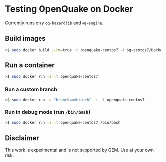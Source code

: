 # Testing OpenQuake on Docker #

Currently runs only `oq-hazardlib` and `oq-engine`.

## Build images ##

```bash
>$ sudo docker build --rm=true -t openquake-centos7 -f oq-centos7/Dockerfile .
```

## Run a container ##

```bash
>$ sudo docker run -i -t openquake-centos7
```

### Run a custom branch

```bash
>$ sudo docker run -e "branch=mybranch" -i -t openquake-centos7
```

### Run in debug mode (run `/bin/bash`)

```bash
>$ sudo docker run -i -t openquake-centos7 /bin/bash
```


## Disclaimer ##

This work is experimental and is not supported by GEM. Use at your own risk.
